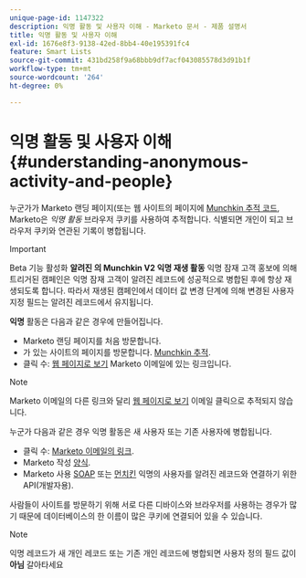 ```yaml
---
unique-page-id: 1147322
description: 익명 활동 및 사용자 이해 - Marketo 문서 - 제품 설명서
title: 익명 활동 및 사용자 이해
exl-id: 1676e8f3-9138-42ed-8bb4-40e195391fc4
feature: Smart Lists
source-git-commit: 431bd258f9a68bbb9df7acf043085578d3d91b1f
workflow-type: tm+mt
source-wordcount: '264'
ht-degree: 0%

---
```


# 익명 활동 및 사용자 이해 {#understanding-anonymous-activity-and-people}

누군가가 Marketo 랜딩 페이지(또는 웹 사이트의 페이지에 [Munchkin 추적 코드](/help/marketo/product-docs/administration/additional-integrations/add-munchkin-tracking-code-to-your-website.md), Marketo은 _익명 활동_ 브라우저 쿠키를 사용하여 추적합니다. 식별되면 개인이 되고 브라우저 쿠키와 연관된 기록이 병합됩니다.

>[!IMPORTANT]
>
>Beta 기능 활성화 **알려진 의 Munchkin V2 익명 재생 활동** 익명 잠재 고객 홍보에 의해 트리거된 캠페인은 익명 잠재 고객이 알려진 레코드에 성공적으로 병합된 후에 항상 재생되도록 합니다. 따라서 재생된 캠페인에서 데이터 값 변경 단계에 의해 변경된 사용자 지정 필드는 알려진 레코드에서 유지됩니다.

**익명** 활동은 다음과 같은 경우에 만들어집니다.

* Marketo 랜딩 페이지를 처음 방문합니다.
* 가 있는 사이트의 페이지를 방문합니다. [Munchkin 추적](/help/marketo/product-docs/administration/additional-integrations/add-munchkin-tracking-code-to-your-website.md).
* 클릭 수: [웹 페이지로 보기](/help/marketo/product-docs/email-marketing/general/functions-in-the-editor/add-a-view-as-web-page-link-to-an-email.md) Marketo 이메일에 있는 링크입니다.

>[!NOTE]
>
>Marketo 이메일의 다른 링크와 달리 [웹 페이지로 보기](/help/marketo/product-docs/email-marketing/general/functions-in-the-editor/add-a-view-as-web-page-link-to-an-email.md) 이메일 클릭으로 추적되지 않습니다.

누군가 다음과 같은 경우 익명 활동은 새 사용자 또는 기존 사용자에 병합됩니다.

* 클릭 수: [Marketo 이메일의 링크](/help/marketo/product-docs/email-marketing/general/using-tokens/add-a-system-token-as-a-link-in-an-email.md).
* Marketo 작성 [양식](/help/marketo/product-docs/demand-generation/forms/form-actions/embed-a-form-on-your-website.md).
* Marketo 사용 [SOAP](/help/marketo/product-docs/administration/additional-integrations/configuring-your-soap-api-settings.md) 또는 [먼치킨](/help/marketo/product-docs/administration/additional-integrations/add-munchkin-tracking-code-to-your-website.md) 익명의 사용자를 알려진 레코드와 연결하기 위한 API(개발자용).

사람들이 사이트를 방문하기 위해 서로 다른 디바이스와 브라우저를 사용하는 경우가 많기 때문에 데이터베이스의 한 이름이 많은 쿠키에 연결되어 있을 수 있습니다.

>[!NOTE]
>
>익명 레코드가 새 개인 레코드 또는 기존 개인 레코드에 병합되면 사용자 정의 필드 값이 **아님** 갈아타세요
